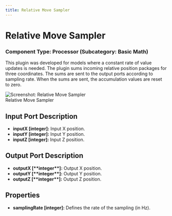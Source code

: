 ```yaml
---
title: Relative Move Sampler
---
```


# Relative Move Sampler

### Component Type: Processor (Subcategory: Basic Math)

This plugin was developed for models where a constant rate of value updates is needed. The plugin sums incoming relative position packages for three coordinates. The sums are sent to the output ports according to sampling rate. When the sums are sent, the accumulation values are reset to zero.

![Screenshot: Relative Move Sampler](./img/RelativeMoveSampler.jpg "Screenshot:
        Relative Move Sampler")  
Relative Move Sampler

## Input Port Description

- **inputX \[integer\]:** Input X position.
- **inputY \[integer\]:** Input Y position.
- **inputZ \[integer\]:** Input Z position.

## Output Port Description

- **outputX \[\*\***integer\***\*\]:** Output X position.
- **outputY \[\*\***integer\***\*\]:** Output Y position.
- **outputZ \[\*\***integer\***\*\]:** Output Z position.

## Properties

- **samplingRate \[integer\]:** Defines the rate of the sampling (in Hz).
